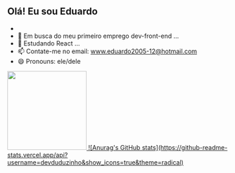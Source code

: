 ## Olá! Eu sou Eduardo
- 
- 👀 Em busca do meu primeiro emprego dev-front-end ...
- 🌱 Estudando React ...
- 📫 Contate-me no email: www.eduardo2005-12@hotmail.com
- 😄 Pronouns: ele/dele

<div>
  <a href="https://github.com/devduduzinho">
    <img height="180em" src="https://">
    ![Anurag's GitHub stats](https://github-readme-stats.vercel.app/api?username=devduduzinho&show_icons=true&theme=radical)
</div>
